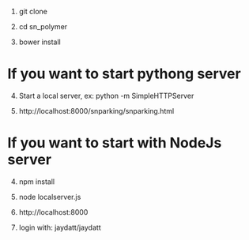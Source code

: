 

1) git clone

2) cd sn_polymer

3) bower install

# If you want to start pythong server

4) Start a local server, ex: python -m SimpleHTTPServer

5) http://localhost:8000/snparking/snparking.html


# If you want to start with NodeJs server

4) npm install 

6) node localserver.js

7) http://localhost:8000

8) login with: jaydatt/jaydatt
